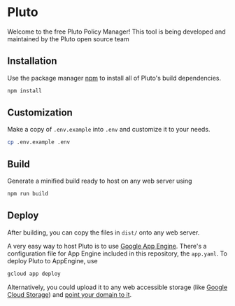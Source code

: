 # Pluto

Welcome to the free Pluto Policy Manager! This tool is being developed and maintained by the Pluto open source team

## Installation

Use the package manager [npm](https://docs.npmjs.com/downloading-and-installing-node-js-and-npm) to install all of Pluto's build dependencies. 

```bash
npm install
```

## Customization

Make a copy of `.env.example` into `.env` and customize it to your needs. 

```bash
cp .env.example .env
```

## Build

Generate a minified build ready to host on any web server using

```bash
npm run build
```

## Deploy

After building, you can copy the files in `dist/` onto any web server. 

A very easy way to host Pluto is to use [Google App Engine](https://cloud.google.com/appengine). There's a configuration file for App Engine included in this repository, the `app.yaml`. To deploy Pluto to AppEngine, use 

```bash
gcloud app deploy
```

Alternatively, you could upload it to any web accessible storage (like [Google Cloud Storage](https://cloud.google.com/storage)) and [point your domain to it](https://cloud.google.com/storage/docs/hosting-static-website). 
